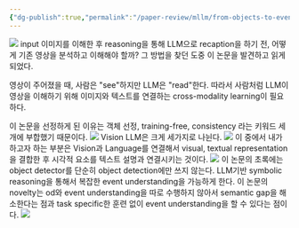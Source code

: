 ```yaml
---
{"dg-publish":true,"permalink":"/paper-review/mllm/from-objects-to-event-unlocking-complex-visual-understanding-in-object-detectors-via-llm-guided-symbolic-reasoning/"}
---
```


![](https://i.imgur.com/pDKBxv3.png)
input 이미지를 이해한 후 reasoning을 통해 LLM으로 recaption을 하기 전, 어떻게 기존 영상을 분석하고 이해해야 할까?
그 방법을 찾던 도중 이 논문을 발견하고 읽게 되었다.

영상이 주어졌을 때, 사람은 "see"하지만 LLM은 "read"한다.
따라서 사람처럼 LLM이 영상을 이해하기 위해 이미지와 텍스트를 연결하는 cross-modality learning이 필요하다.

이 논문을 선정하게 된 이유는 객체 선정, training-free, consistency 라는 키워드 세개에 부합했기 때문이다.
![](https://i.imgur.com/MTep6gl.png)
Vision LLM은 크게 세가지로 나뉜다.
![](https://i.imgur.com/W93bY7K.png)
이 중에서 내가 하고자 하는 부분은 Vision과 Language를 연결해서 visual, textual representation을 결합한 후 시각적 요소를 텍스트 설명과 연결시키는 것이다.
![](https://i.imgur.com/rz7vlak.png)
이 논문의 초록에는 object detector를 단순히 object detection에만 쓰지 않는다. LLM기반 symbolic reasoning을 통해서 복잡한 event understanding을 가능하게 한다.
이 논문의 novelty는 od와 event understanding을 따로 수행하지 않아서 semantic gap을 해소한다는 점과 task specific한 훈련 없이 event understanding을 할 수 있다는 점이다.
![](https://i.imgur.com/nRGVYDA.png)

